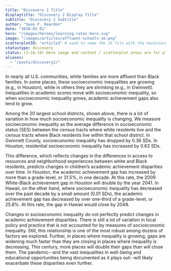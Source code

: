 ```yaml
---
title: "Discovery 2 Title"
displaytitle: "Discovery 2 Display Title"
subtitle: "Discovery 2 Subtitle"
author: "Sean F. Reardon"
date: "2020-01-01"
hero: "/images/heroes/learning-rates-hero.svg"
image: "/images/articles/affluent-schools-sm.png"
scatterplotID: "article3" # used to name the JS file with the necessary states and prop attributes
statustype: discovery
status: (3-10-19) Hero image and content / scatterplot areas are for placement only. Add breadcrumb nav to all 3rd-level pages.
aliases:
  - "/posts/discovery2/"
---
```


<span class="drop-cap">I</span>n nearly all U.S. communities, white families are more affluent than Black families. In some places, these socioeconomic inequalities are growing (e.g., in Houston), while in others they are shrinking (e.g., in Gwinnett). Inequalities in academic scores move with socioeconomic inequality, so when socioeconomic inequality grows, academic achievement gaps also tend to grow.

Among the 20 largest school districts, shown above, there is a lot of variation in how much socioeconomic inequality is changing. We measure socioeconomic inequality as the average difference in socioeconomic status (SES) between the census tracts where white residents live and the census tracts where Black residents live within that school district. In Gwinnett County, socioeconomic inequality has dropped by 0.36 SDs. In Houston, residential socioeconomic inequality has increased by 0.63 SDs.

This difference, which reflects changes in the differences in access to resources and neighborhood experiences between white and Black residents, predicts changes in children’s academic achievement disparities over time. In Houston, the academic achievement gap has increased by more than a grade-level, or 31.5%, in one decade. At this rate, the 2009 White-Black achievement gap in Houston will double by the year 2041. In Hawaii, on the other hand, where socioeconomic inequality has decreased over the past decade by a small amount (0.01 SDs), the academic achievement gap has decreased by over one-third of a grade-level, or 25.8%. At this rate, the gap in Hawaii would close by 2048.

Changes in socioeconomic inequality do not perfectly predict changes in academic achievement disparities. There is still a lot of variation in local policy and practice that is not accounted for by measures of socioeconomic inequality. Still, this relationship is one of the most robust among dozens of factors we explored. Further, in places where inequality is growing, gaps are widening much faster than they are closing in places where inequality is decreasing. This century, more places will double their gaps than will close them. The pandemic--and the vast inequalities in well-being and educational opportunities being documented as it plays out--will likely exacerbate these disparities even further. 

